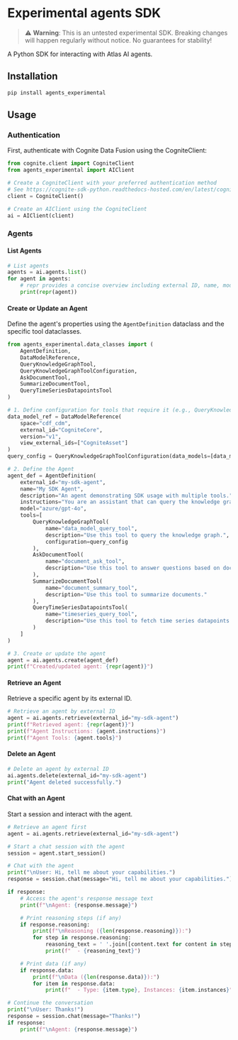 # Experimental agents SDK
> :warning: **Warning**: This is an untested experimental SDK. Breaking changes will happen regularly without notice. No guarantees for stability!

A Python SDK for interacting with Atlas AI agents.

## Installation

```bash
pip install agents_experimental
```

## Usage

### Authentication

First, authenticate with Cognite Data Fusion using the CogniteClient:

```python
from cognite.client import CogniteClient
from agents_experimental import AIClient

# Create a CogniteClient with your preferred authentication method
# See https://cognite-sdk-python.readthedocs-hosted.com/en/latest/cognite.html#authentication
client = CogniteClient() 

# Create an AIClient using the CogniteClient
ai = AIClient(client)
```

### Agents

#### List Agents

```python
# List agents
agents = ai.agents.list()
for agent in agents:
    # repr provides a concise overview including external ID, name, model, tools, owner
    print(repr(agent))
```

#### Create or Update an Agent

Define the agent's properties using the `AgentDefinition` dataclass and the specific tool dataclasses.

```python
from agents_experimental.data_classes import (
    AgentDefinition,
    DataModelReference, 
    QueryKnowledgeGraphTool,
    QueryKnowledgeGraphToolConfiguration,
    AskDocumentTool,
    SummarizeDocumentTool,
    QueryTimeSeriesDatapointsTool
)

# 1. Define configuration for tools that require it (e.g., QueryKnowledgeGraphTool)
data_model_ref = DataModelReference(
    space="cdf_cdm",
    external_id="CogniteCore",
    version="v1",
    view_external_ids=["CogniteAsset"]
)
query_config = QueryKnowledgeGraphToolConfiguration(data_models=[data_model_ref])

# 2. Define the Agent
agent_def = AgentDefinition(
    external_id="my-sdk-agent",
    name="My SDK Agent",
    description="An agent demonstrating SDK usage with multiple tools.",
    instructions="You are an assistant that can query the knowledge graph, ask about documents, summarize documents, and query time series.",
    model="azure/gpt-4o",
    tools=[
        QueryKnowledgeGraphTool(
            name="data_model_query_tool",
            description="Use this tool to query the knowledge graph.",
            configuration=query_config
        ),
        AskDocumentTool(
            name="document_ask_tool",
            description="Use this tool to answer questions based on documents."
        ),
        SummarizeDocumentTool(
            name="document_summary_tool",
            description="Use this tool to summarize documents."
        ),
        QueryTimeSeriesDatapointsTool(
            name="timeseries_query_tool",
            description="Use this tool to fetch time series datapoints."
        )
    ]
)

# 3. Create or update the agent
agent = ai.agents.create(agent_def)
print(f"Created/updated agent: {repr(agent)}")
```

#### Retrieve an Agent

Retrieve a specific agent by its external ID.

```python
# Retrieve an agent by external ID
agent = ai.agents.retrieve(external_id="my-sdk-agent")
print(f"Retrieved agent: {repr(agent)}")
print(f"Agent Instructions: {agent.instructions}")
print(f"Agent Tools: {agent.tools}")
```

#### Delete an Agent

```python
# Delete an agent by external ID
ai.agents.delete(external_id="my-sdk-agent")
print("Agent deleted successfully.")
```

#### Chat with an Agent

Start a session and interact with the agent.

```python
# Retrieve an agent first
agent = ai.agents.retrieve(external_id="my-sdk-agent")

# Start a chat session with the agent
session = agent.start_session()

# Chat with the agent
print("\nUser: Hi, tell me about your capabilities.")
response = session.chat(message="Hi, tell me about your capabilities.")

if response:
    # Access the agent's response message text
    print(f"\nAgent: {response.message}")

    # Print reasoning steps (if any)
    if response.reasoning:
        print(f"\nReasoning ({len(response.reasoning)}):")
        for step in response.reasoning:
            reasoning_text = ' '.join([content.text for content in step.content if content.text])
            print(f"  - {reasoning_text}")

    # Print data (if any)
    if response.data:
        print(f"\nData ({len(response.data)}):")
        for item in response.data:
            print(f"  - Type: {item.type}, Instances: {item.instances}")

# Continue the conversation
print("\nUser: Thanks!")
response = session.chat(message="Thanks!")
if response:
    print(f"\nAgent: {response.message}")
```
